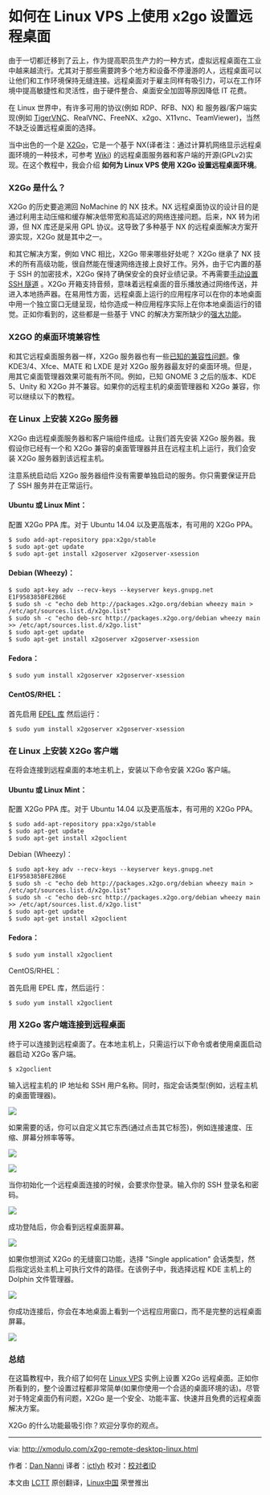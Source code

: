如何在 Linux VPS 上使用 x2go 设置远程桌面
================================================================================
由于一切都迁移到了云上，作为提高职员生产力的一种方式，虚拟远程桌面在工业中越来越流行。尤其对于那些需要跨多个地方和设备不停漫游的人，远程桌面可以让他们和工作环境保持无缝连接。远程桌面对于雇主同样有吸引力，可以在工作环境中提高敏捷性和灵活性，由于硬件整合、桌面安全加固等原因降低 IT 花费。

在 Linux 世界中，有许多可用的协议(例如 RDP、RFB、NX) 和 服务器/客户端实现(例如 [TigerVNC][1]、RealVNC、FreeNX、x2go、X11vnc、TeamViewer)，当然不缺乏设置远程桌面的选择。

当中出色的一个是 [X2Go][2]，它是一个基于 NX(译者注：通过计算机网络显示远程桌面环境的一种技术，可参考 [Wiki][9]) 的远程桌面服务器和客户端的开源(GPLv2)实现。在这个教程中，我会介绍 **如何为 Linux VPS 使用 X2Go 设置远程桌面环境**。

### X2Go 是什么？ ###

X2Go 的历史要追溯回 NoMachine 的 NX 技术。NX 远程桌面协议的设计目的是通过利用主动压缩和缓存解决低带宽和高延迟的网络连接问题。后来，NX 转为闭源，但 NX 库还是采用 GPL 协议。这导致了多种基于 NX 的远程桌面解决方案开源实现，X2Go 就是其中之一。

和其它解决方案，例如 VNC 相比，X2Go 带来哪些好处呢？ X2Go 继承了 NX 技术的所有高级功能，很自然能在慢速网络连接上良好工作。另外，由于它内置的基于 SSH 的加密技术，X2Go 保持了确保安全的良好业绩记录。不再需要[手动设置 SSH 隧道][4] 。X2Go 开箱支持音频，意味着远程桌面的音乐播放通过网络传送，并进入本地扬声器。在易用性方面，远程桌面上运行的应用程序可以在你的本地桌面中用一个独立窗口无缝呈现，给你造成一种应用程序实际上在你本地桌面运行的错觉。正如你看到的，这些都是一些基于 VNC 的解决方案所缺少的[强大功能][5]。

### X2GO 的桌面环境兼容性 ###

和其它远程桌面服务器一样，X2Go 服务器也有一些[已知的兼容性问题][6]。像  KDE3/4、Xfce、MATE 和 LXDE 是对 X2Go 服务器最友好的桌面环境。但是，用其它桌面管理器效果可能有所不同。例如，已知 GNOME 3 之后的版本、KDE 5、Unity 和 X2Go 并不兼容。如果你的远程主机的桌面管理器和 X2Go 兼容，你可以继续以下的教程。 

### 在 Linux 上安装 X2Go 服务器 ###

X2Go 由远程桌面服务器和客户端组件组成。让我们首先安装 X2Go 服务器。我假设你已经有一个和 X2Go 兼容的桌面管理器并且在远程主机上运行，我们会安装 X2Go 服务器到该远程主机。

注意系统启动后 X2Go 服务器组件没有需要单独启动的服务。你只需要保证开启了 SSH 服务并在正常运行。

#### Ubuntu 或 Linux Mint： ####

配置 X2Go PPA 库。对于 Ubuntu 14.04 以及更高版本，有可用的 X2Go PPA。

    $ sudo add-apt-repository ppa:x2go/stable
    $ sudo apt-get update
    $ sudo apt-get install x2goserver x2goserver-xsession

#### Debian (Wheezy)： ####

    $ sudo apt-key adv --recv-keys --keyserver keys.gnupg.net E1F958385BFE2B6E
    $ sudo sh -c "echo deb http://packages.x2go.org/debian wheezy main > /etc/apt/sources.list.d/x2go.list"
    $ sudo sh -c "echo deb-src http://packages.x2go.org/debian wheezy main >> /etc/apt/sources.list.d/x2go.list"
    $ sudo apt-get update
    $ sudo apt-get install x2goserver x2goserver-xsession

#### Fedora： ####

    $ sudo yum install x2goserver x2goserver-xsession

#### CentOS/RHEL： ####

首先启用 [EPEL 库][7] 然后运行： 

    $ sudo yum install x2goserver x2goserver-xsession 

### 在 Linux 上安装 X2Go 客户端 ###

在将会连接到远程桌面的本地主机上，安装以下命令安装 X2Go 客户端。

#### Ubuntu 或 Linux Mint： ####

配置 X2Go PPA 库。对于 Ubuntu 14.04 以及更高版本，有可用的 X2Go PPA。

    $ sudo add-apt-repository ppa:x2go/stable
    $ sudo apt-get update
    $ sudo apt-get install x2goclient

Debian (Wheezy)：

    $ sudo apt-key adv --recv-keys --keyserver keys.gnupg.net E1F958385BFE2B6E
    $ sudo sh -c "echo deb http://packages.x2go.org/debian wheezy main > /etc/apt/sources.list.d/x2go.list"
    $ sudo sh -c "echo deb-src http://packages.x2go.org/debian wheezy main >> /etc/apt/sources.list.d/x2go.list"
    $ sudo apt-get update
    $ sudo apt-get install x2goclient

#### Fedora： ####

    $ sudo yum install x2goclient

CentOS/RHEL：

首先启用 EPEL 库，然后运行： 

    $ sudo yum install x2goclient 

### 用 X2Go 客户端连接到远程桌面 ###

终于可以连接到远程桌面了。在本地主机上，只需运行以下命令或者使用桌面启动器启动 X2Go 客户端。

    $ x2goclient

输入远程主机的 IP 地址和 SSH 用户名称。同时，指定会话类型(例如，远程主机的桌面管理器)。

![](https://farm9.staticflickr.com/8730/16365755693_75f3d544e9_b.jpg)

如果需要的话，你可以自定义其它东西(通过点击其它标签)，例如连接速度、压缩、屏幕分辨率等等。

![](https://farm9.staticflickr.com/8699/16984498482_665b975eca_b.jpg)

![](https://farm9.staticflickr.com/8694/16985838755_1b7df1eb78_b.jpg)

当你初始化一个远程桌面连接的时候，会要求你登录。输入你的 SSH 登录名和密码。

![](https://farm9.staticflickr.com/8754/16984498432_1c8068b817_b.jpg)

成功登陆后，你会看到远程桌面屏幕。

![](https://farm9.staticflickr.com/8752/16798126858_1ab083ba80_c.jpg)

如果你想测试 X2Go 的无缝窗口功能，选择 "Single application" 会话类型，然后指定远处主机上可执行文件的路径。在该例子中，我选择远程 KDE 主机上的 Dolphin 文件管理器。

![](https://farm8.staticflickr.com/7584/16798393920_128c3af9c5_b.jpg)

你成功连接后，你会在本地桌面上看到一个远程应用窗口，而不是完整的远程桌面屏幕。

![](https://farm9.staticflickr.com/8742/16365755713_7b90cf65f0_c.jpg)

### 总结 ###

在这篇教程中，我介绍了如何在 [Linux VPS][8] 实例上设置 X2Go 远程桌面。正如你所看到的，整个设置过程都非常简单(如果你使用一个合适的桌面环境的话)。尽管对于特定桌面仍有问题，X2Go 是一个安全、功能丰富、快速并且免费的远程桌面解决方案。

X2Go 的什么功能最吸引你？欢迎分享你的观点。

--------------------------------------------------------------------------------

via: http://xmodulo.com/x2go-remote-desktop-linux.html

作者：[Dan Nanni][a]
译者：[ictlyh](https://github.com/ictlyh)
校对：[校对者ID](https://github.com/校对者ID)

本文由 [LCTT](https://github.com/LCTT/TranslateProject) 原创翻译，[Linux中国](http://linux.cn/) 荣誉推出

[a]:http://xmodulo.com/author/nanni
[1]:http://ask.xmodulo.com/centos-remote-desktop-vps.html
[2]:http://wiki.x2go.org/
[3]:http://xmodulo.com/go/digitalocean
[4]:http://xmodulo.com/how-to-set-up-vnc-over-ssh.html
[5]:http://wiki.x2go.org/doku.php/doc:newtox2go
[6]:http://wiki.x2go.org/doku.php/doc:de-compat
[7]:https://linux.cn/article-2324-1.html
[8]:http://xmodulo.com/go/digitalocean
[9]:https://en.wikipedia.org/wiki/NX_technology